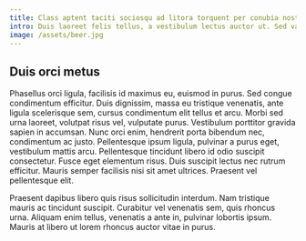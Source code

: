 ```yaml
---
title: Class aptent taciti sociosqu ad litora torquent per conubia nostra
intro: Duis laoreet felis tellus, a vestibulum lectus auctor ut. Sed varius ornare felis non imperdiet. Suspendisse nulla leo, mattis imperdiet maximus ac, hendrerit sit amet nisi. Orci varius natoque penatibus et magnis dis parturient montes, nascetur ridiculus mus. Etiam iaculis nec nisi sed consequat. Sed fringilla eros vitae faucibus feugiat.
image: /assets/beer.jpg
---
```

## Duis orci metus

Phasellus orci ligula, facilisis id maximus eu, euismod in purus. Sed congue condimentum efficitur. Duis dignissim, massa eu tristique venenatis, ante ligula scelerisque sem, cursus condimentum elit tellus et arcu. Morbi sed urna laoreet, volutpat risus vel, vulputate purus. Vestibulum porttitor gravida sapien in accumsan. Nunc orci enim, hendrerit porta bibendum nec, condimentum ac justo. Pellentesque ipsum ligula, pulvinar a purus eget, vestibulum mattis arcu. Pellentesque tincidunt libero id odio suscipit consectetur. Fusce eget elementum risus. Duis suscipit lectus nec rutrum efficitur. Mauris semper facilisis nisi sit amet ultrices. Praesent vel pellentesque elit.

Praesent dapibus libero quis risus sollicitudin interdum. Nam tristique mauris ac tincidunt suscipit. Curabitur vel venenatis sem, quis rhoncus urna. Aliquam enim tellus, venenatis a ante in, pulvinar lobortis ipsum. Mauris at libero ut lorem rhoncus auctor vitae in purus.
